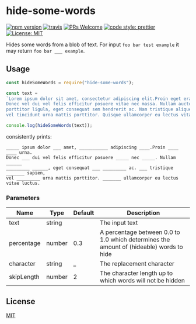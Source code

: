 # hide-some-words
[![npm version](https://img.shields.io/npm/v/hide-some-words.svg?color=0c0)](https://www.npmjs.com/package/hide-some-words)
[![travis](https://img.shields.io/travis/cherouvim/hide-some-words.svg?color=0c0)](https://travis-ci.org/cherouvim/hide-some-words)
[![PRs Welcome](https://img.shields.io/badge/PRs-welcome-brightgreen.svg?color=0c0)](http://makeapullrequest.com)
[![code style: prettier](https://img.shields.io/badge/code_style-prettier-ff69b4.svg?color=0c0)](https://github.com/prettier/prettier)
[![License: MIT](https://img.shields.io/badge/License-MIT-yellow.svg?color=0c0)](https://opensource.org/licenses/MIT)

Hides some words from a blob of text. For input `foo bar test example` it may return `foo bar ___ example`.

## Usage
```javascript
const hideSomeWords = require("hide-some-words");

const text = 
`Lorem ipsum dolor sit amet, consectetur adipiscing elit.Proin eget erat urna.
Donec vel dui vel felis efficitur posuere vitae nec massa. Nullam auctor
porttitor ligula, eget consequat sem hendrerit ac. Nam tristique aliquet sapien,
vel tincidunt urna mattis porttitor. Quisque ullamcorper eu lectus vitae luctus.`;

console.log(hideSomeWords(text));
```
consistently prints:
```
_____ ipsum dolor ___ amet, ___________ adipiscing ____.Proin ____ ____ urna.
Donec ___ dui vel felis efficitur posuere _____ nec _____. Nullam ______
_________ ______, eget consequat ___ _________ ac. ___ tristique _______ sapien,
vel _________ urna mattis porttitor. _______ ullamcorper eu lectus vitae luctus.
```

### Parameters
|Name|Type|Default|Description|
|---|---|---|---|
|text|string| |The input text|
|percentage|number|0.3|A percentage between 0.0 to 1.0 which determines the amount of (hideable) words to hide|
|character|string|_|The replacement character|
|skipLength|number|2|The character length up to which words will not be hidden|  

## License
[MIT](https://choosealicense.com/licenses/mit/)
